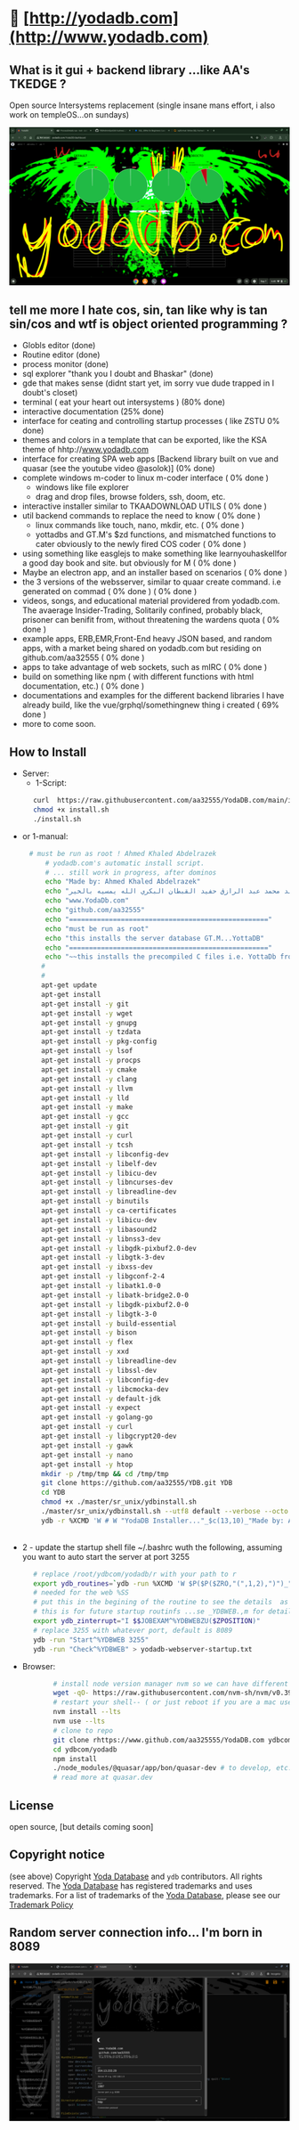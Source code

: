 

# 👀 [http://yodadb.com](http://www.yodadb.com)

## What is it gui + backend library ...like AA's TKEDGE ?
Open source Intersystems replacement (single insane mans effort, i also work on templeOS...on sundays)

![megif](https://raw.githubusercontent.com/aa32555/YodaDB.com/main/osiris/ezgif.com-animated-gif-maker.gif)


## tell me more I hate cos, sin, tan like why is tan sin/cos and wtf is object oriented programming ?
 - Globls editor (done)
 - Routine editor (done)
 - process monitor (done)
 - sql explorer "thank you I doubt and Bhaskar" (done)
 - gde that makes sense (didnt start yet, im sorry vue dude trapped in I doubt's closet) 
 - terminal ( eat your heart out intersystems ) (80% done)
 - interactive documentation (25% done)
 - interface for ceating and controlling startup processes ( like ZSTU 0% done)
 - themes and colors in a template that can be exported, like the KSA theme of hhtp://www.yodadb.com
 - interface for creating SPA web apps [Backend library built on vue and quasar (see the youtube video @asolok)] (0% done)
 - complete windows m-coder to linux m-coder interface ( 0% done )
    - windows like file explorer
    - drag and drop files, browse folders, ssh, doom, etc.
 - interactive installer similar to TKAADOWNLOAD UTILS ( 0% done )
 - util backend commands to replace the need to know  ( 0% done )
    - linux commands like touch, nano, mkdir, etc.  ( 0% done )
    - yottadbs and GT.M's $zd functions, and mismatched functions to cater obviously to the newly fired COS coder  ( 0% done )
- using something like easglejs to make something like learnyouhaskellfor a good day book and site. but obviously for M  ( 0% done )
- Maybe an electron app, and an installer based on scenarios  ( 0% done )
- the 3 versions of the websserver, similar to quaar create command. i.e generated on commad  ( 0% done )  ( 0% done )
- videos, songs, and educational material providered from yodadb.com. The avaerage Insider-Trading, Solitarily confined, probably black, prisoner can benifit from, without threatening the wardens quota  ( 0% done )
- example apps, ERB,EMR,Front-End heavy JSON based, and random apps, with a market being shared on yodadb.com but residing on github.com/aa32555  ( 0% done )
- apps to take advantage of web sockets, such as mIRC  ( 0% done )
- build on something like npm ( with different functions with html documentation, etc.)  ( 0% done )
- documentations and examples for the different backend libraries I have already build, like the vue/grphql/somethingnew thing i created  ( 69% done )
- more to come soon. 

## How to Install 
  * Server:
      * 1-Script:
```sh
      curl  https://raw.githubusercontent.com/aa32555/YodaDB.com/main/install.sh > install.sh
      chmod +x install.sh
      ./install.sh
```
   * or 1-manual:
```bash
     # must be run as root ! Ahmed Khaled Abdelrazek
         # yodadb.com's automatic install script.
         # ... still work in progress, after dominos 
         echo "Made by: Ahmed Khaled Abdelrazek"
         echo "حمد خالد محمد عبد الرازق حفيد القبطان البكري الله يمسيه بالخير"
         echo "www.YodaDb.com"
         echo "github.com/aa32555" 
         echo "=================================================="
         echo "must be run as root"
         echo "this installs the server database GT.M...YottaDB"
         echo "=================================================="
         echo "~~this installs the precompiled C files i.e. YottaDb from the AA32555@Github YodaDB repo."
        #
        #       
        apt-get update
        apt-get install
        apt-get install -y git
        apt-get install -y wget
        apt-get install -y gnupg
        apt-get install -y tzdata 
        apt-get install -y pkg-config 
        apt-get install -y lsof
        apt-get install -y procps
        apt-get install -y cmake 
        apt-get install -y clang
        apt-get install -y llvm
        apt-get install -y lld
        apt-get install -y make
        apt-get install -y gcc
        apt-get install -y git
        apt-get install -y curl
        apt-get install -y tcsh
        apt-get install -y libconfig-dev
        apt-get install -y libelf-dev
        apt-get install -y libicu-dev
        apt-get install -y libncurses-dev
        apt-get install -y libreadline-dev
        apt-get install -y binutils
        apt-get install -y ca-certificates
        apt-get install -y libicu-dev
        apt-get install -y libasound2
        apt-get install -y libnss3-dev
        apt-get install -y libgdk-pixbuf2.0-dev
        apt-get install -y libgtk-3-dev
        apt-get install -y ibxss-dev
        apt-get install -y libgconf-2-4
        apt-get install -y libatk1.0-0
        apt-get install -y libatk-bridge2.0-0
        apt-get install -y libgdk-pixbuf2.0-0
        apt-get install -y libgtk-3-0
        apt-get install -y build-essential
        apt-get install -y bison
        apt-get install -y flex
        apt-get install -y xxd
        apt-get install -y libreadline-dev
        apt-get install -y libssl-dev
        apt-get install -y libconfig-dev
        apt-get install -y libcmocka-dev
        apt-get install -y default-jdk
        apt-get install -y expect
        apt-get install -y golang-go
        apt-get install -y curl
        apt-get install -y libgcrypt20-dev
        apt-get install -y gawk
        apt-get install -y nano
        apt-get install -y htop
        mkdir -p /tmp/tmp && cd /tmp/tmp
        git clone https://github.com/aa32555/YDB.git YDB
        cd YDB
        chmod +x ./master/sr_unix/ydbinstall.sh
        ./master/sr_unix/ydbinstall.sh --utf8 default --verbose --octo --overwrite-existing 
        ydb -r %XCMD 'W # W "YodaDB Installer..."_$c(13,10)_"Made by: Ahmed Khaled Abdelrazek"_#c(13,10,13,10)'
        
```


  * 2 - update the startup shell file ~/.bashrc wuth the following, 
     assuming you want to auto start the server at port 3255

```bash
      # replace /root/ydbcom/yodadb/r with your path to r  
      export ydb_routines=`ydb -run %XCMD 'W $P($P($ZRO,"(",1,2),")")_" "_"/root/ydbcom/yodadb/r"_")"_$P($ZRO,")",2,$L($ZRO,")"))'` 
      # needed for the web %SS
      # put this in the begining of the routine to see the details  as well
      # this is for future startup routinfs ...se _YDBWEB.,m for details
      export ydb_zinterrupt="I $$JOBEXAM^%YDBWEBZU($ZPOSITION)"
      # replace 3255 with whatever port, default is 8089
      ydb -run "Start^%YDBWEB 3255"
      ydb -run "Check^%YDBWEB" > yodadb-webserver-startup.txt
```

 * Browser:

 ```bash       
            # install node version manager nvm so we can have different everything node, npm, life, u know...
            wget -qO- https://raw.githubusercontent.com/nvm-sh/nvm/v0.39.1/install.sh | bash
            # restart your shell-- ( or just reboot if you are a mac user)
            nvm install --lts
            nvm use --lts
            # clone to repo
            git clone rhttps://www.github.com/aa325555/YodaDB.com ydbcom 
            cd ydbcom/yodadb
            npm install
            ./node_modules/@quasar/app/bon/quasar-dev # to develop, etc.
            # read more at quasar.dev
 ```

## License

open source, [but details coming soon]

## Copyright notice
(see above)
Copyright [Yoda Database](https://yodadb.com) and `ydb` contributors. All rights reserved. The [Yoda Database](https://yodadb.com) has registered trademarks and uses trademarks.  For a list of trademarks of the [Yoda Database](https://yodadb.com), please see our [Trademark Policy](http://yodadb.com/)


## Random server connection info... I'm born in 8089 
![megifabc](https://raw.githubusercontent.com/aa32555/YodaDB.com/main/osiris/connection-details-ksa-kgb-fbi-kris-swiatek-hiral-ghandi-angel-cartel-tatto-hand.png)
